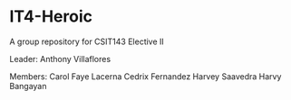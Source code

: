 # IT4-Heroic
A group repository for CSIT143 Elective II

Leader:
    Anthony Villaflores
    
Members:
    Carol Faye Lacerna
    Cedrix Fernandez
    Harvey Saavedra
    Harvy Bangayan